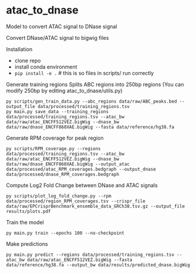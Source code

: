 # atac_to_dnase

Model to convert ATAC signal to DNase signal

Convert DNase/ATAC signal to bigwig files

Installation
- clone repo
- install conda environment
- `pip install -e .`  # this is so files in scripts/ run correctly

Generate training regions
Splits ABC regions into 250bp regions (You can modify 250bp by editing atac_to_dnase/utils.py)
```
py scripts/gen_train_data.py --abc_regions data/raw/ABC_peaks.bed --output_file data/processed/training_regions.tsv
py main.py save_data --training_regions data/processed/training_regions.tsv --atac_bw data/raw/atac_ENCFF512VEZ.bigWig --dnase_bw data/raw/dnase_ENCFF860XAE.bigWig --fasta data/reference/hg38.fa
```


Generate RPM coverage for peak region
```
py scripts/RPM_coverage.py --regions data/processed/training_regions.tsv --atac_bw data/raw/atac_ENCFF512VEZ.bigWig --dnase_bw data/raw/dnase_ENCFF860XAE.bigWig --output_atac data/processed/atac_RPM_coverages.bedgraph --output_dnase data/processed/dnase_RPM_coverages.bedgraph
```

Compute Log2 Fold Change between DNase and ATAC signals
```
py scripts/plot_log_fold_change.py --rpm data/processed/region_RPM_coverages.tsv --crispr_file data/raw/EPCrisprBenchmark_ensemble_data_GRCh38.tsv.gz --output_file results/plots.pdf
```


Train the model
```
py main.py train --epochs 100 --no-checkpoint
```

Make predictions
```
py main.py predict --regions data/processed/training_regions.tsv --atac_bw data/raw/atac_ENCFF512VEZ.bigWig --fasta data/reference/hg38.fa --output_bw data/results/predicted_dnase.bigWig
```

